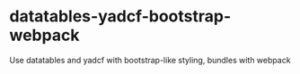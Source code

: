 # datatables-yadcf-bootstrap-webpack
Use datatables and yadcf with bootstrap-like styling, bundles with webpack
